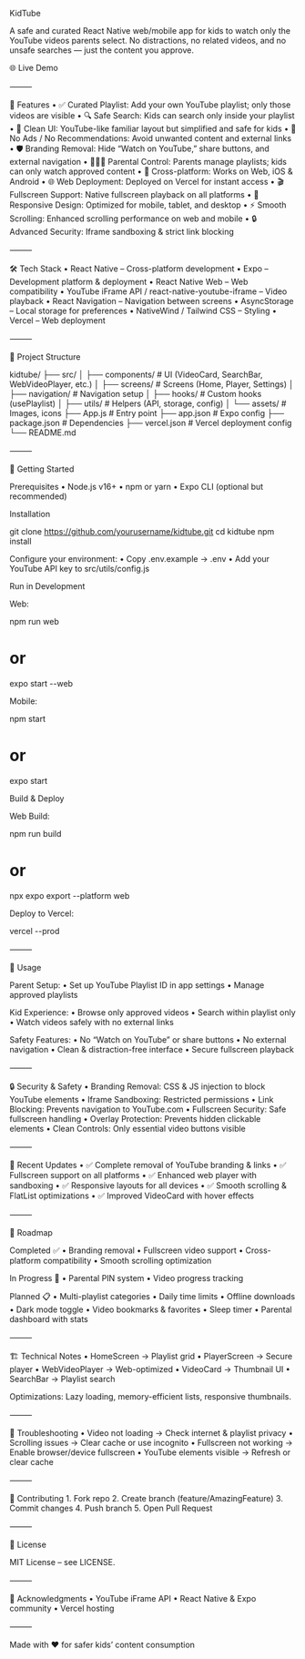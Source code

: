 KidTube

A safe and curated React Native web/mobile app for kids to watch only the YouTube videos parents select.
No distractions, no related videos, and no unsafe searches — just the content you approve.

🌐 Live Demo

⸻

📌 Features
	•	✅ Curated Playlist: Add your own YouTube playlist; only those videos are visible
	•	🔍 Safe Search: Kids can search only inside your playlist
	•	🎨 Clean UI: YouTube-like familiar layout but simplified and safe for kids
	•	🚫 No Ads / No Recommendations: Avoid unwanted content and external links
	•	🛡️ Branding Removal: Hide “Watch on YouTube,” share buttons, and external navigation
	•	👨‍👩‍👦 Parental Control: Parents manage playlists; kids can only watch approved content
	•	📱 Cross-platform: Works on Web, iOS & Android
	•	🌐 Web Deployment: Deployed on Vercel for instant access
	•	🎬 Fullscreen Support: Native fullscreen playback on all platforms
	•	📐 Responsive Design: Optimized for mobile, tablet, and desktop
	•	⚡ Smooth Scrolling: Enhanced scrolling performance on web and mobile
	•	🔒 Advanced Security: Iframe sandboxing & strict link blocking

⸻

🛠️ Tech Stack
	•	React Native – Cross-platform development
	•	Expo – Development platform & deployment
	•	React Native Web – Web compatibility
	•	YouTube iFrame API / react-native-youtube-iframe – Video playback
	•	React Navigation – Navigation between screens
	•	AsyncStorage – Local storage for preferences
	•	NativeWind / Tailwind CSS – Styling
	•	Vercel – Web deployment

⸻

📂 Project Structure

kidtube/
├── src/
│   ├── components/      # UI (VideoCard, SearchBar, WebVideoPlayer, etc.)
│   ├── screens/         # Screens (Home, Player, Settings)
│   ├── navigation/      # Navigation setup
│   ├── hooks/           # Custom hooks (usePlaylist)
│   ├── utils/           # Helpers (API, storage, config)
│   └── assets/          # Images, icons
├── App.js               # Entry point
├── app.json             # Expo config
├── package.json         # Dependencies
├── vercel.json          # Vercel deployment config
└── README.md


⸻

🚀 Getting Started

Prerequisites
	•	Node.js v16+
	•	npm or yarn
	•	Expo CLI (optional but recommended)

Installation

git clone https://github.com/yourusername/kidtube.git
cd kidtube
npm install

Configure your environment:
	•	Copy .env.example → .env
	•	Add your YouTube API key to src/utils/config.js

Run in Development

Web:

npm run web
# or
expo start --web

Mobile:

npm start
# or
expo start

Build & Deploy

Web Build:

npm run build
# or
npx expo export --platform web

Deploy to Vercel:

vercel --prod


⸻

🎯 Usage

Parent Setup:
	•	Set up YouTube Playlist ID in app settings
	•	Manage approved playlists

Kid Experience:
	•	Browse only approved videos
	•	Search within playlist only
	•	Watch videos safely with no external links

Safety Features:
	•	No “Watch on YouTube” or share buttons
	•	No external navigation
	•	Clean & distraction-free interface
	•	Secure fullscreen playback

⸻

🔒 Security & Safety
	•	Branding Removal: CSS & JS injection to block YouTube elements
	•	Iframe Sandboxing: Restricted permissions
	•	Link Blocking: Prevents navigation to YouTube.com
	•	Fullscreen Security: Safe fullscreen handling
	•	Overlay Protection: Prevents hidden clickable elements
	•	Clean Controls: Only essential video buttons visible

⸻

🧩 Recent Updates
	•	✅ Complete removal of YouTube branding & links
	•	✅ Fullscreen support on all platforms
	•	✅ Enhanced web player with sandboxing
	•	✅ Responsive layouts for all devices
	•	✅ Smooth scrolling & FlatList optimizations
	•	✅ Improved VideoCard with hover effects

⸻

🚦 Roadmap

Completed ✅
	•	Branding removal
	•	Fullscreen video support
	•	Cross-platform compatibility
	•	Smooth scrolling optimization

In Progress 🚧
	•	Parental PIN system
	•	Video progress tracking

Planned 📋
	•	Multi-playlist categories
	•	Daily time limits
	•	Offline downloads
	•	Dark mode toggle
	•	Video bookmarks & favorites
	•	Sleep timer
	•	Parental dashboard with stats

⸻

🏗️ Technical Notes
	•	HomeScreen → Playlist grid
	•	PlayerScreen → Secure player
	•	WebVideoPlayer → Web-optimized
	•	VideoCard → Thumbnail UI
	•	SearchBar → Playlist search

Optimizations: Lazy loading, memory-efficient lists, responsive thumbnails.

⸻

🔧 Troubleshooting
	•	Video not loading → Check internet & playlist privacy
	•	Scrolling issues → Clear cache or use incognito
	•	Fullscreen not working → Enable browser/device fullscreen
	•	YouTube elements visible → Refresh or clear cache

⸻

🤝 Contributing
	1.	Fork repo
	2.	Create branch (feature/AmazingFeature)
	3.	Commit changes
	4.	Push branch
	5.	Open Pull Request

⸻

📄 License

MIT License – see LICENSE.

⸻

🙏 Acknowledgments
	•	YouTube iFrame API
	•	React Native & Expo community
	•	Vercel hosting

⸻

Made with ❤️ for safer kids’ content consumption
